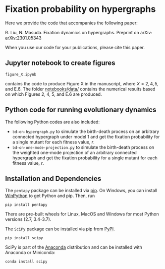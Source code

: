 # Fixation probability on hypergraphs

Here we provide the code that accompanies the following paper:

R. Liu, N. Masuda.
Fixation dynamics on hypergraphs.
Preprint on arXiv: [arXiv:2301.05343](https://arxiv.org/abs/2301.05343)

When you use our code for your publications, please cite this paper.

## Jupyter notebook to create figures

```
figure_X.ipynb
```
contains the code to produce Figure X in the manuscript, where $X = 2, 4, 5$, and E.6.
The folder [notebooks/data/](https://github.com/RuodanL/fixation_probability/tree/main/notebooks/data) contains the numerical results based on which Figures 2, 4, 5, and E.6 are produced.

## Python code for running evolutionary dynamics

The following Python codes are also included:

- `bd-on-hypergraph.py` to simulate the birth-death process on an arbitrary connected hypergraph under model 1 and get the fixation probability for a single mutant for each fitness value, $r$.
- `bd-on-one-mode-projection.py` to simulate the birth-death process on the weighted one-mode projection of an arbitrary connected hypergraph and get the fixation probability for a single mutant for each fitness value, $r$.

## Installation and Dependencies

The `pentapy` package can be installed via [pip](https://pypi.org/project/pentapy/). On Windows, you can install [WinPython](https://winpython.github.io) to get Python and pip. Then, run

```
pip install pentapy
```
There are pre-built wheels for Linux, MacOS and Windows for most Python versions (2.7, 3.4-3.7).

The `SciPy` package can be installed via pip from [PyPI](https://pypi.org/project/scipy/).

```
pip install scipy
```
SciPy is part of the [Anaconda](https://docs.continuum.io/anaconda/) distribution and can be installed with Anaconda or Miniconda:

```
conda install scipy
```

